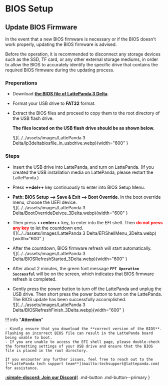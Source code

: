 # BIOS Setup

## Update BIOS Firmware
In the event that a new BIOS firmware is necessary or if the BIOS doesn't work properly, updating the BIOS firmware is advised.

Before the operation, it is recommended to disconnect any storage devices such as the SSD, TF card, or any other external storage mediums, in order to allow the BIOS to accurately identify the specific drive that contains the required BIOS firmware during the updating process.

### Preperations
* Download [**the BIOS file of LattePanda 3 Delta**](https://github.com/LattePandaTeam/LattePanda-Win10-Software/tree/master/BIOS%20for%20LattePanda%203%20Delta).

* Format your USB drive to **FAT32** format.

* Extract the BIOS files and proceed to copy them to the root directory of the USB flash drive.

   **The files located on the USB flash drive should be as shown below.**

  ![](../../assets/images/LattePanda 3 Delta/lp3deltabiosfile_in_usbdrive.webp){width="600" }

### Steps
* Insert the USB drive into LattePanda, and turn on LattePanda. (If you created the USB installation media on LattePanda, please restart the LattePanda.) 
* Press **++del++** key continuously to enter into BIOS Setup Menu. 
* **Path: BIOS Setup --> Save & Exit --> Boot Override**. In the boot override menu, choose the UEFI device.<br>
  ![](../../assets/images/LattePanda 3 Delta/BootOverrideDeivce_3Delta.webp){width="600" }

* Then press **++enter++** key, to enter into the EFI shell.  Then <span style="color: red ">**do not press any key**</span> to let the countdown end.<br>
  ![](../../assets/images/LattePanda 3 Delta/EFIShellMenu_3Delta.webp){width="600" }

* After the countdown, BIOS firmware refresh will start automatically.<br>
  ![](../../assets/images/LattePanda 3 Delta/BIOSRefreshStarted_3Delta.webp){width="600" }

*  After about 2 minutes, the green font message **`FPT Operation Successful`** will be on the screen, which indicates that BIOS firmware refresh is completed. 

* Gently press the power button to turn off the LattePanda and unplug the USB drive. Then short press the power button to turn on the LattePanda. The BIOS update has been successfully accomplished.<br>
  ![](../../assets/images/LattePanda 3 Delta/BIOSRefreshFinish_3Delta.webp){width="600" }

!!! info "**Attention**"

    - Kindly ensure that you download the **correct version of the BIOS**. Flashing an incorrect BIOS file can result in the LattePanda board being unable to boot.
    - If you are unable to access the EFI shell page, please double-check the formatting settings of your USB drive and ensure that the BIOS file is placed in the root directory.
    
    If you encounter any further issues, feel free to reach out to the [**LattePanda tech support team**](mailto:techsupport@lattepanda.com) for assistance.




[**:simple-discord: Join our Discord**](https://discord.gg/k6YPYQgmHt){ .md-button .md-button--primary }